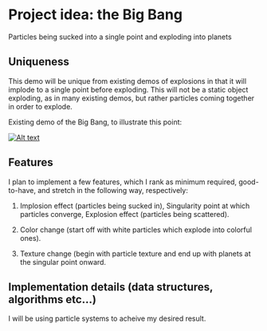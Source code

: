 # Project idea: the Big Bang

Particles being sucked into a single point and exploding into planets

## Uniqueness 

This demo will be unique from existing demos of explosions in that it 
will implode to a single point before exploding. This will not 
be a static object exploding, as in many existing demos, but rather particles 
coming together in order to explode. 

Existing demo of the Big Bang, to illustrate this point:

[![Alt text](https://img.youtube.com/vi/LeUcjqqhNxM/0.jpg)](https://www.youtube.com/watch?v=LeUcjqqhNxM)

## Features

I plan to implement a few features, which I rank as minimum required, 
good-to-have, and stretch in the following way, respectively:

1. Implosion effect (particles being sucked in),
   Singularity point at which particles converge,
   Explosion effect (particles being scattered).

2. Color change (start off with white particles which explode into colorful ones).

3. Texture change (begin with particle texture and end up with planets at the 
   singular point onward.
   
## Implementation details (data structures, algorithms etc...)

I will be using particle systems to acheive my desired result.

